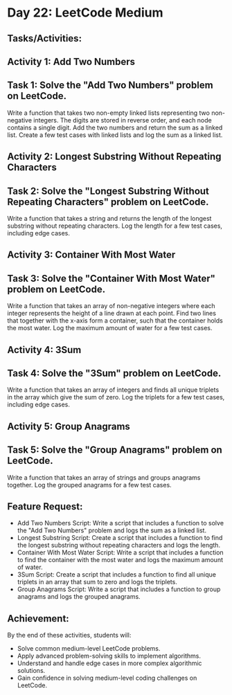 # Day 22: LeetCode Medium
## Tasks/Activities:
## Activity 1: Add Two Numbers

## Task 1: Solve the "Add Two Numbers" problem on LeetCode.
 Write a function that takes two non-empty linked lists representing two non-negative integers. The digits are stored in reverse order, and each node contains a single digit. Add the two numbers and return the sum as a linked list.
Create a few test cases with linked lists and log the sum as a linked list.
## Activity 2: Longest Substring Without Repeating Characters

## Task 2: Solve the "Longest Substring Without Repeating Characters" problem on LeetCode.
Write a function that takes a string and returns the length of the longest substring without repeating characters.
Log the length for a few test cases, including edge cases.
## Activity 3: Container With Most Water

## Task 3: Solve the "Container With Most Water" problem on LeetCode.
Write a function that takes an array of non-negative integers where each integer represents the height of a line drawn at each point. Find two lines that together with the x-axis form a container, such that the container holds the most water.
Log the maximum amount of water for a few test cases.
## Activity 4: 3Sum

## Task 4: Solve the "3Sum" problem on LeetCode.
Write a function that takes an array of integers and finds all unique triplets in the array which give the sum of zero.
Log the triplets for a few test cases, including edge cases.
## Activity 5: Group Anagrams

## Task 5: Solve the "Group Anagrams" problem on LeetCode.
Write a function that takes an array of strings and groups anagrams together.
Log the grouped anagrams for a few test cases.
## Feature Request:
- Add Two Numbers Script: Write a script that includes a function to solve the "Add Two Numbers" problem and logs the sum as a linked list.
- Longest Substring Script: Create a script that includes a function to find the longest substring without repeating characters and logs the length.
- Container With Most Water Script: Write a script that includes a function to find the container with the most water and logs the maximum amount of water.
- 3Sum Script: Create a script that includes a function to find all unique triplets in an array that sum to zero and logs the triplets.
- Group Anagrams Script: Write a script that includes a function to group anagrams and logs the grouped anagrams.
## Achievement:
By the end of these activities, students will:

- Solve common medium-level LeetCode problems.
- Apply advanced problem-solving skills to implement algorithms.
- Understand and handle edge cases in more complex algorithmic solutions.
- Gain confidence in solving medium-level coding challenges on LeetCode.
